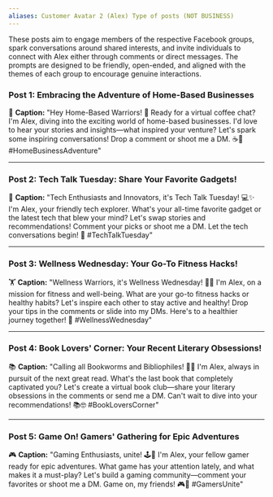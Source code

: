 ```yaml
---
aliases: Customer Avatar 2 (Alex) Type of posts (NOT BUSINESS)
---
```

These posts aim to engage members of the respective Facebook groups, spark conversations around shared interests, and invite individuals to connect with Alex either through comments or direct messages. The prompts are designed to be friendly, open-ended, and aligned with the themes of each group to encourage genuine interactions.
### **Post 1: Embracing the Adventure of Home-Based Businesses**

🌟 **Caption:** "Hey Home-Based Warriors! 👋 Ready for a virtual coffee chat? I'm Alex, diving into the exciting world of home-based businesses. I'd love to hear your stories and insights—what inspired your venture? Let's spark some inspiring conversations! Drop a comment or shoot me a DM. ☕🚀 #HomeBusinessAdventure"

---

### **Post 2: Tech Talk Tuesday: Share Your Favorite Gadgets!**

🔧 **Caption:** "Tech Enthusiasts and Innovators, it's Tech Talk Tuesday! 💻✨ I'm Alex, your friendly tech explorer. What's your all-time favorite gadget or the latest tech that blew your mind? Let's swap stories and recommendations! Comment your picks or shoot me a DM. Let the tech conversations begin! 🚀 #TechTalkTuesday"

---

### **Post 3: Wellness Wednesday: Your Go-To Fitness Hacks!**

🏋️ **Caption:** "Wellness Warriors, it's Wellness Wednesday! 🌿💪 I'm Alex, on a mission for fitness and well-being. What are your go-to fitness hacks or healthy habits? Let's inspire each other to stay active and healthy! Drop your tips in the comments or slide into my DMs. Here's to a healthier journey together! 🌟 #WellnessWednesday"

---

### **Post 4: Book Lovers' Corner: Your Recent Literary Obsessions!**

📚 **Caption:** "Calling all Bookworms and Bibliophiles! 📖✨ I'm Alex, always in pursuit of the next great read. What's the last book that completely captivated you? Let's create a virtual book club—share your literary obsessions in the comments or send me a DM. Can't wait to dive into your recommendations! 📚🤓 #BookLoversCorner"

---

### **Post 5: Game On! Gamers' Gathering for Epic Adventures**

🎮 **Caption:** "Gaming Enthusiasts, unite! 🕹️🚀 I'm Alex, your fellow gamer ready for epic adventures. What game has your attention lately, and what makes it a must-play? Let's build a gaming community—comment your favorites or shoot me a DM. Game on, my friends! 🎮🌟 #GamersUnite"

